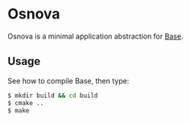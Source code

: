 # Osnova

Osnova is a minimal application abstraction for [Base](https://github.com/Alepacho/base).

## Usage

See how to compile Base, then type:

```bash
$ mkdir build && cd build
$ cmake ..
$ make
```

